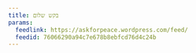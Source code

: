 ```yaml
---
title: בקש שלום
params:
  feedlink: https://askforpeace.wordpress.com/feed/
  feedid: 76066290a94c7e678b8ebfcd76d4c24b
---
```

